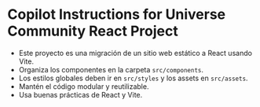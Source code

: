 <!-- Use this file to provide workspace-specific custom instructions to Copilot. For more details, visit https://code.visualstudio.com/docs/copilot/copilot-customization#_use-a-githubcopilotinstructionsmd-file -->

# Copilot Instructions for Universe Community React Project

- Este proyecto es una migración de un sitio web estático a React usando Vite.
- Organiza los componentes en la carpeta `src/components`.
- Los estilos globales deben ir en `src/styles` y los assets en `src/assets`.
- Mantén el código modular y reutilizable.
- Usa buenas prácticas de React y Vite.

